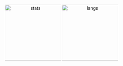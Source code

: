 <p align="center">
  <a href="https://github.com/tgsukun">
    <img alt="stats" height="180em" src="https://github-readme-stats-eight-theta.vercel.app/api?username=tgsukun&show_icons=true&theme=tokyonight&include_all_commits=true&count_private=true"/>
    <img alt="langs" height="180em" src="https://github-readme-stats-eight-theta.vercel.app/api/top-langs/?username=tgsukun&layout=compact&theme=tokyonight"/>
  </a>
</p>

<!--
**tgsukun/tgsukun** is a ✨ _special_ ✨ repository because its `README.md` (this file) appears on your GitHub profile.

Here are some ideas to get you started:

- 🔭 I’m currently working on ...
- 🌱 I’m currently learning ...
- 👯 I’m looking to collaborate on ...
- 🤔 I’m looking for help with ...
- 💬 Ask me about ...
- 📫 How to reach me: ...
- 😄 Pronouns: ...
- ⚡ Fun fact: ...
-->
